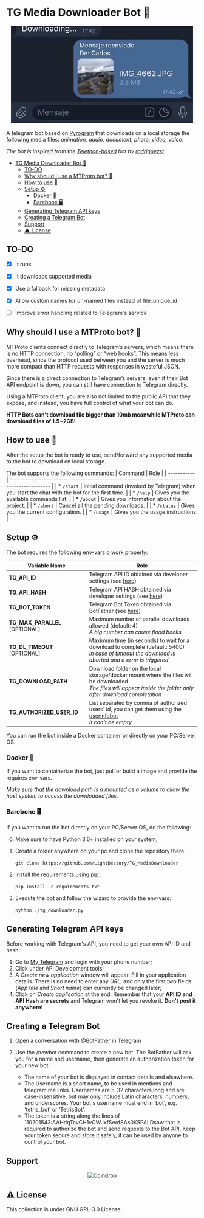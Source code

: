 # TG Media Downloader Bot 🤖

<p align="center"><img src="./preview.gif" alt="Preview"/></p>

A telegram bot based on [Pyrogram](https://github.com/pyrogram/pyrogram) that downloads on a local storage the following media files: _animation, audio, document, photo, video, voice_.

_The bot is inspired from the [Telethon-based](https://github.com/rodriguezst/telethon_downloader) bot by [rodriguezst](https://github.com/rodriguezst)._

- [TG Media Downloader Bot 🤖](#tg-media-downloader-bot-)
  - [TO-DO](#to-do)
  - [Why should I use a MTProto bot? 🧐](#why-should-i-use-a-mtproto-bot-)
  - [How to use 🧠](#how-to-use-)
  - [Setup ⚙️](#setup-️)
    - [Docker 🐋](#docker-)
    - [Barebone 🖥️](#barebone-️)
  - [Generating Telegram API keys](#generating-telegram-api-keys)
  - [Creating a Telegram Bot](#creating-a-telegram-bot)
  - [Support](#support)
  - [:warning: License](#warning-license)

## TO-DO

   - [x] It runs
   - [x] It downloads supported media
   - [x] Use a fallback for missing metadata
   - [x] Allow custom names for un-named files instead of file_unique_id
   - [ ] Improve error handling related to Telegram's service


## Why should I use a MTProto bot? 🧐

   MTProto clients connect directly to Telegram’s servers, which means there is no HTTP connection, no “polling” or “web hooks”. This means less overhead, since the protocol used between you and the server is much more compact than HTTP requests with responses in wasteful JSON.

   Since there is a direct connection to Telegram’s servers, even if their Bot API endpoint is down, you can still have connection to Telegram directly.

   Using a MTProto client, you are also not limited to the public API that they expose, and instead, you have full control of what your bot can do.

   __HTTP Bots can't download file bigger than 10mb meanwhile MTProto can download files of 1.5~2GB!__

## How to use 🧠

After the setup the bot is ready to use, send/forward any supported media to the bot to download on local storage.

The bot supports the following commands:
| Command     | Role                                                                                           |
| ----------- | ---------------------------------------------------------------------------------------------- |
| * `/start`  | Initial command (invoked by Telegram) when you start the chat with the bot for the first time. |
| * `/help`   | Gives you the available commands list.                                                         |
| * `/about`  | Gives you information about the project.                                                       |
| * `/abort`  | Cancel all the pending downloads.                                                              |
| * `/status` | Gives you the current configuration.                                                           |
| * `/usage`  | Gives you the usage instructions.                                                              |

## Setup ⚙️

The bot requires the following env-vars o work properly:

| Variable Name                  | Role                                                                                                                                                               |
| ------------------------------ | ------------------------------------------------------------------------------------------------------------------------------------------------------------------ |
| __TG_API_ID__                  | Telegram API ID obtained via developer settings (see [here](#generating-telegram-api-keys))                                                                        |
| __TG_API_HASH__                | Telegram API HASH obtained via developer settings (see [here](#generating-telegram-api-keys))                                                                      |
| __TG_BOT_TOKEN__               | Telegram Bot Token obtained via BotFather (see [here](#creating-a-telegram-bot))                                                                                   |
| __TG_MAX_PARALLEL__ [OPTIONAL] | Maximum number of parallel downloads allowed (default: 4) <br>_A big number can cause flood bocks_                                                                 |
| __TG_DL_TIMEOUT__ [OPTIONAL]   | Maximum time (in seconds) to wait for a download to complete (default: 5400)<br>_In case of timeout the download is aborted and a error is triggered_              |
| __TG_DOWNLOAD_PATH__           | Download folder on the local storage/docker mount where the files will be downloaded<br>_The files will appear inside the folder only after download completation_ |
| __TG_AUTHORIZED_USER_ID__      | List separated by comma of authorized users' id, you can get them using the [userinfobot](https://github.com/nadam/userinfobot) <br>_It can't be empty_            |

You can run the bot inside a Docker container or directly on your PC/Server OS.

### Docker 🐋

 If you want to containerize the bot, just pull or build a image and provide the requires env-vars.

 _Make sure that the download path is a mounted as a volume to allow the host system to access the downloaded files._

### Barebone 🖥️

   If you want to run the bot directly on your PC/Server OS, do the following:

   0) Make sure to have Python 3.6+ installed on your system;
   1) Create a folder anywhere on your pc and clone the repository there:

      `git clone https://github.com/LightDestory/TG_MediaDownloader`

   2) Install the requirements using pip:

      `pip install -r requirements.txt`

   3) Execute the bot and follow the wizard to provide the env-vars:

      `python ./tg_downloader.py`


## Generating Telegram API keys

Before working with Telegram's API, you need to get your own API ID and hash:

1. Go to [My Telegram](https://my.telegram.org/) and login with your phone number;
2. Click under API Development tools;
3. A _Create new application_ window will appear. Fill in your application details. There is no need to enter any _URL_, and only the first two fields (_App title_ and _Short name_) can currently be changed later;
4. Click on _Create application_ at the end. Remember that your __API ID and API Hash are secrets__ and Telegram won't let you revoke it. __Don't post it anywhere!__

## Creating a Telegram Bot

1. Open a conversation with [@BotFather](https://telegram.me/botfather) in Telegram
2. Use the /newbot command to create a new bot. The BotFather will ask you for a name and username, then generate an authorization token for your new bot.

   * The name of your bot is displayed in contact details and elsewhere.
   * The Username is a short name, to be used in mentions and telegram.me links. Usernames are 5-32   characters long and are case-insensitive, but may only include Latin characters, numbers, and underscores. Your bot`s username must end in ‘bot’, e.g. ‘tetris_bot’ or ‘TetrisBot’.
   * The token is a string along the lines of 110201543:AAHdqTcvCH1vGWJxfSeofSAs0K5PALDsaw that is required to authorize the bot and send requests to the Bot API. Keep your token secure and store it safely, it can be used by anyone to control your bot.

## Support

<p align="center">
    <a href="https://coindrop.to/lightdestory" target="__blank"><img alt="Coindrop" title="Support me with a donation!"
            src="https://img.shields.io/badge/-Support me with coindrop.to-yellowgreen?style=for-the-badge&logo=paypal&logoColor=white" /></a>
</p>

## :warning: License

This collection is under GNU GPL-3.0 License.